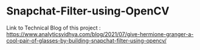 # Snapchat-Filter-using-OpenCV

Link to Technical Blog of this project :
https://www.analyticsvidhya.com/blog/2021/07/give-hermione-granger-a-cool-pair-of-glasses-by-building-snapchat-filter-using-opencv/
